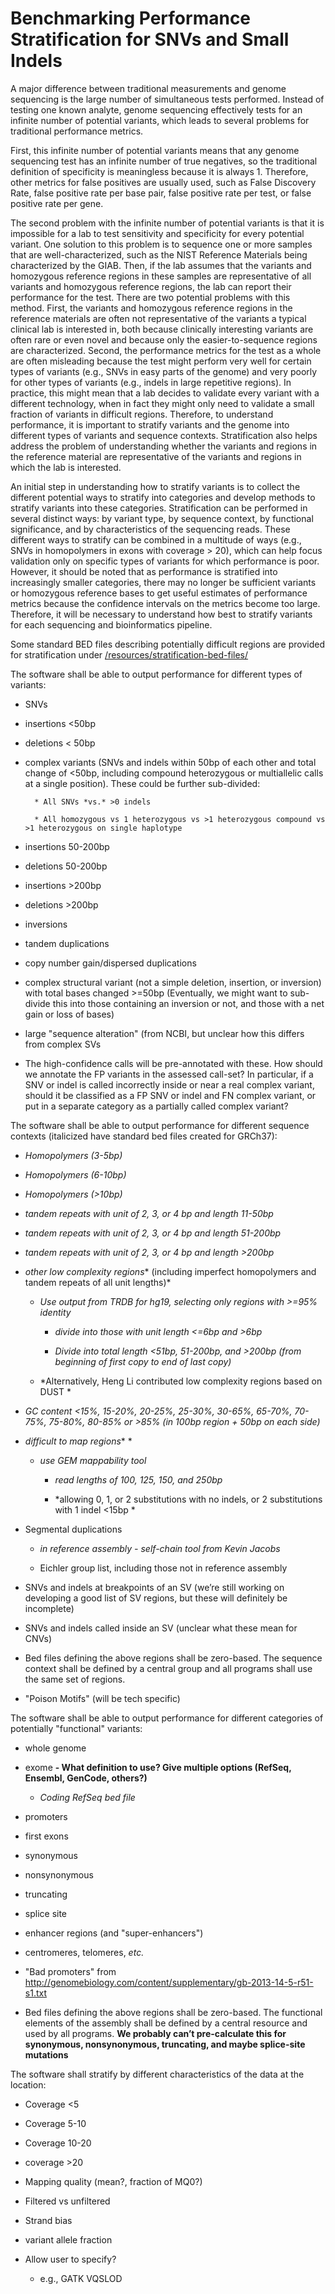 # **Benchmarking Performance Stratification for SNVs and Small Indels**

A major difference between traditional measurements and genome sequencing is the large number of simultaneous tests performed.  Instead of testing one known analyte, genome sequencing effectively tests for an infinite number of potential variants, which leads to several problems for traditional performance metrics.

  First, this infinite number of potential variants means that any genome sequencing test has an infinite number of true negatives, so the traditional definition of specificity is meaningless because it is always 1.  Therefore, other metrics for false positives are usually used, such as False Discovery Rate, false positive rate per base pair, false positive rate per test, or false positive rate per gene.

The second problem with the infinite number of potential variants is that it is impossible for a lab to test sensitivity and specificity for every potential variant.  One solution to this problem is to sequence one or more samples that are well-characterized, such as the NIST Reference Materials being characterized by the GIAB.  Then, if the lab assumes that the variants and homozygous reference regions in these samples are representative of all variants and homozygous reference regions, the lab can report their performance for the test.  There are two potential problems with this method.  First, the variants and homozygous reference regions in the reference materials are often not representative of the variants a typical clinical lab is interested in, both because clinically interesting variants are often rare or even novel and because only the easier-to-sequence regions are characterized. Second, the performance metrics for the test as a whole are often misleading because the test might perform very well for certain types of variants (e.g., SNVs in easy parts of the genome) and very poorly for other types of variants (e.g., indels in large repetitive regions). In practice, this might mean that a lab decides to validate every variant with a different technology, when in fact they might only need to validate a small fraction of variants in difficult regions. Therefore, to understand performance, it is important to stratify variants and the genome into different types of variants and sequence contexts. Stratification also helps address the problem of understanding whether the variants and regions in the reference material are representative of the variants and regions in which the lab is interested.

An initial step in understanding how to stratify variants is to collect the different potential ways to stratify into categories and develop methods to stratify variants into these categories. Stratification can be performed in several distinct ways: by variant type, by sequence context, by functional significance, and by characteristics of the sequencing reads.  These different ways to stratify can be combined in a multitude of ways (e.g., SNVs in homopolymers in exons with coverage > 20), which can help focus validation only on specific types of variants for which performance is poor.  However, it should be noted that as performance is stratified into increasingly smaller categories, there may no longer be sufficient variants or homozygous reference bases to get useful estimates of performance metrics because the confidence intervals on the metrics become too large.  Therefore, it will be necessary to understand how best to stratify variants for each sequencing and bioinformatics pipeline.

Some standard BED files describing potentially difficult regions are provided for stratification under [/resources/stratification-bed-files/](/resources/stratification-bed-files/)

The software shall be able to output performance for different types of variants:

* SNVs

* insertions <50bp

* deletions < 50bp

* complex variants (SNVs and indels within 50bp of each other and total change of <50bp, including compound heterozygous or multiallelic calls at a single position). These could be further sub-divided:

        * All SNVs *vs.* >0 indels

        * All homozygous vs 1 heterozygous vs >1 heterozygous compound vs >1 heterozygous on single haplotype

* insertions 50-200bp

* deletions 50-200bp

* insertions >200bp

* deletions >200bp

* inversions

* tandem duplications

* copy number gain/dispersed duplications

* complex structural variant (not a simple deletion, insertion, or inversion) with total bases changed >=50bp (Eventually, we might want to sub-divide this into those containing an inversion or not, and those with a net gain or loss of bases)

* large "sequence alteration" (from NCBI, but unclear how this differs from complex SVs

* The high-confidence calls will be pre-annotated with these. How should we annotate the FP variants in the assessed call-set? In particular, if a SNV or indel is called incorrectly inside or near a real complex variant, should it be classified as a FP SNV or indel and FN complex variant, or put in a separate category as a partially called complex variant?

The software shall be able to output performance for different sequence contexts (italicized have standard bed files created for GRCh37):

* *Homopolymers (3-5bp)*

* *Homopolymers (6-10bp)*

* *Homopolymers (>10bp)*

* *tandem repeats with unit of 2, 3, or 4 bp and length 11-50bp*

* *tandem repeats with unit of 2, 3, or 4 bp and length 51-200bp*

* *tandem repeats with unit of 2, 3, or 4 bp and length >200bp*

* *other low complexity regions** (including imperfect homopolymers and tandem repeats of all unit lengths)*

    * *Use output from TRDB for hg19, selecting only regions with >=95% identity*

        * *divide into those with unit length <=6bp and >6bp*

        * *Divide into total length <51bp, 51-200bp, and >200bp (from beginning of first copy to end of last copy)*

    * *Alternatively, Heng Li contributed low complexity regions based on DUST *

* *GC content <15%, 15-20%, 20-25%, 25-30%, 30-65%, 65-70%, 70-75%, 75-80%, 80-85% or >85% (in 100bp region + 50bp on each side)*

* *difficult to map regions** *

    * *use GEM mappability tool*

        * *read lengths of 100, 125, 150, and 250bp*

        * *allowing 0, 1, or 2 substitutions with no indels, or 2 substitutions with 1 indel <15bp *

* Segmental duplications

    * *in reference assembly - self-chain tool from Kevin Jacobs*

    * Eichler group list, including those not in reference assembly

* SNVs and indels at breakpoints of an SV (we’re still working on developing a good list of SV regions, but these will definitely be incomplete)

* SNVs and indels called inside an SV (unclear what these mean for CNVs)

* Bed files defining the above regions shall be zero-based. The sequence context shall be defined by a central group and all programs shall use the same set of regions.

* "Poison Motifs" (will be tech specific)

The software shall be able to output performance for different categories of potentially "functional" variants:

* whole genome

* exome **- What definition to use? Give multiple options (****RefSeq****, Ensembl, GenCode, others?)**

    * *Coding RefSeq bed file*

* promoters

* first exons

* synonymous

* nonsynonymous

* truncating

* splice site

* enhancer regions (and "super-enhancers")

* centromeres, telomeres, *etc.*

* "Bad promoters" from http://genomebiology.com/content/supplementary/gb-2013-14-5-r51-s1.txt

* Bed files defining the above regions shall be zero-based. The functional elements of the assembly shall be defined by a central resource and used by all programs. **We probably can’t pre-calculate this for synonymous, nonsynonymous, truncating, and maybe splice-site mutations**

The software shall stratify by different characteristics of the data at the location:

* Coverage <5

* Coverage 5-10

* Coverage 10-20

* coverage >20

* Mapping quality (mean?, fraction of MQ0?)

* Filtered vs unfiltered

* Strand bias

* variant allele fraction

* Allow user to specify? 

    * e.g., GATK VQSLOD

